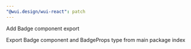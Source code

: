 ```yaml
---
"@wui.design/wui-react": patch
---
```


Add Badge component export

Export Badge component and BadgeProps type from main package index
